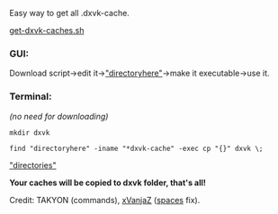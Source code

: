 Easy way to get all .dxvk-cache.

[get-dxvk-caches.sh](https://github.com/begin-theadventure/get-dxvk-caches/releases/download/1.0.1/get-dxvk-caches.sh)

### GUI:

Download script->edit it->["directoryhere"](https://github.com/begin-theadventure/dxvk-caches#directories)->make it executable->use it.

### Terminal:

_(no need for downloading)_

`mkdir dxvk`

`find "directoryhere" -iname "*dxvk-cache" -exec cp "{}" dxvk \;`

["directories"](https://github.com/begin-theadventure/dxvk-caches#directories)

**Your caches will be copied to dxvk folder, that's all!**

Credit: TAKYON (commands), [xVanjaZ](https://github.com/xVanjaZ) ([spaces](https://github.com/begin-theadventure/dxvk-caches/commit/38b1e941d7705a4577d39274bb4072e1e39b34e0) fix).
